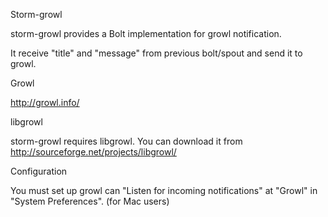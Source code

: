 Storm-growl

storm-growl provides a Bolt implementation for growl notification.

It receive "title" and "message" from previous bolt/spout and send it to growl.


Growl

http://growl.info/


libgrowl

storm-growl requires libgrowl. You can download it from  http://sourceforge.net/projects/libgrowl/


Configuration

You must set up growl can "Listen for incoming notifications" at "Growl" in "System Preferences". (for Mac users)
